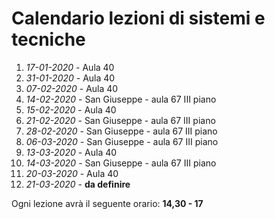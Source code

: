 # Calendario lezioni di sistemi e tecniche

1.  *17-01-2020*  - Aula 40
1.  *31-01-2020*  - Aula 40
1.  *07-02-2020*  - Aula 40
1.  *14-02-2020*  - San Giuseppe - aula 67 III piano
1.  *15-02-2020*  - Aula 40
1.  *21-02-2020*  - San Giuseppe - aula 67 III piano  
1.  *28-02-2020*  - San Giuseppe - aula 67 III piano
1.  *06-03-2020*  - San Giuseppe - aula 67 III piano
1.  *13-03-2020*  - Aula 40  
1.  *14-03-2020*  - San Giuseppe - aula 67 III piano  
1.  *20-03-2020*  - Aula 40  
1.  *21-03-2020*  - **da definire**  

Ogni lezione avrà il seguente orario: **14,30 - 17**

